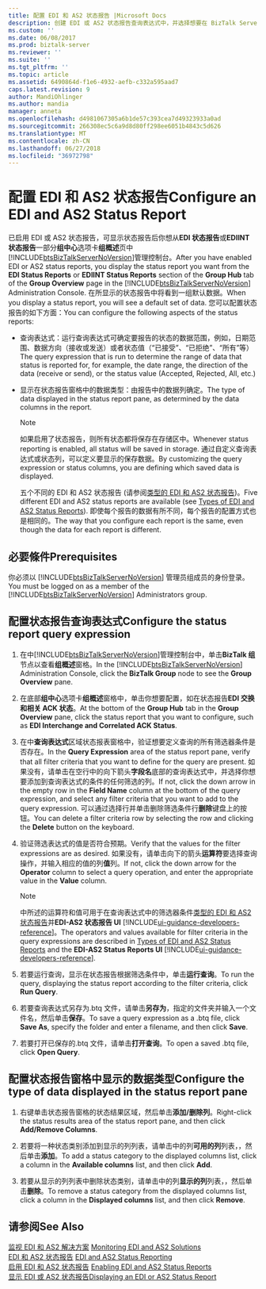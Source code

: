 ```yaml
---
title: 配置 EDI 和 AS2 状态报告 |Microsoft Docs
description: 创建 EDI 或 AS2 状态报告查询表达式中，并选择想要在 BizTalk Server 中的报表中显示的数据
ms.custom: ''
ms.date: 06/08/2017
ms.prod: biztalk-server
ms.reviewer: ''
ms.suite: ''
ms.tgt_pltfrm: ''
ms.topic: article
ms.assetid: 6490864d-f1e6-4932-aefb-c332a595aad7
caps.latest.revision: 9
author: MandiOhlinger
ms.author: mandia
manager: anneta
ms.openlocfilehash: d4981067305a6b1de57c393cea7d49323933a0ad
ms.sourcegitcommit: 266308ec5c6a9d8d80ff298ee6051b4843c5d626
ms.translationtype: MT
ms.contentlocale: zh-CN
ms.lasthandoff: 06/27/2018
ms.locfileid: "36972798"
---
```

# <a name="configure-an-edi-and-as2-status-report"></a><span data-ttu-id="f06ad-103">配置 EDI 和 AS2 状态报告</span><span class="sxs-lookup"><span data-stu-id="f06ad-103">Configure an EDI and AS2 Status Report</span></span>
<span data-ttu-id="f06ad-104">已启用 EDI 或 AS2 状态报告，可显示状态报告后你想从**EDI 状态报告**或**EDIINT 状态报告**一部分**组中心**选项卡**组概述**页中[!INCLUDE[btsBizTalkServerNoVersion](../includes/btsbiztalkservernoversion-md.md)]管理控制台。</span><span class="sxs-lookup"><span data-stu-id="f06ad-104">After you have enabled EDI or AS2 status reports, you display the status report you want from the **EDI Status Reports** or **EDIINT Status Reports** section of the **Group Hub** tab of the **Group Overview** page in the [!INCLUDE[btsBizTalkServerNoVersion](../includes/btsbiztalkservernoversion-md.md)] Administration Console.</span></span> <span data-ttu-id="f06ad-105">在所显示的状态报告中将看到一组默认数据。</span><span class="sxs-lookup"><span data-stu-id="f06ad-105">When you display a status report, you will see a default set of data.</span></span> <span data-ttu-id="f06ad-106">您可以配置状态报告的如下方面：</span><span class="sxs-lookup"><span data-stu-id="f06ad-106">You can configure the following aspects of the status reports:</span></span>  
  
- <span data-ttu-id="f06ad-107">查询表达式：运行查询表达式可确定要报告的状态的数据范围，例如，日期范围、数据方向（接收或发送）或者状态值（“已接受”、“已拒绝”、“所有”等）</span><span class="sxs-lookup"><span data-stu-id="f06ad-107">The query expression that is run to determine the range of data that status is reported for, for example, the date range, the direction of the data (receive or send), or the status value (Accepted, Rejected, All, etc.)</span></span>  
  
- <span data-ttu-id="f06ad-108">显示在状态报告窗格中的数据类型：由报告中的数据列确定。</span><span class="sxs-lookup"><span data-stu-id="f06ad-108">The type of data displayed in the status report pane, as determined by the data columns in the report.</span></span>  
  
  > [!NOTE]
  >  <span data-ttu-id="f06ad-109">如果启用了状态报告，则所有状态都将保存在存储区中。</span><span class="sxs-lookup"><span data-stu-id="f06ad-109">Whenever status reporting is enabled, all status will be saved in storage.</span></span> <span data-ttu-id="f06ad-110">通过自定义查询表达式或状态列，可以定义要显示的保存数据。</span><span class="sxs-lookup"><span data-stu-id="f06ad-110">By customizing the query expression or status columns, you are defining which saved data is displayed.</span></span>  
  
  <span data-ttu-id="f06ad-111">五个不同的 EDI 和 AS2 状态报告 (请参阅[类型的 EDI 和 AS2 状态报告](../core/types-of-edi-and-as2-status-reports.md))。</span><span class="sxs-lookup"><span data-stu-id="f06ad-111">Five different EDI and AS2 status reports are available (see [Types of EDI and AS2 Status Reports](../core/types-of-edi-and-as2-status-reports.md)).</span></span> <span data-ttu-id="f06ad-112">即使每个报告的数据有所不同，每个报告的配置方式也是相同的。</span><span class="sxs-lookup"><span data-stu-id="f06ad-112">The way that you configure each report is the same, even though the data for each report is different.</span></span>  
  
## <a name="prerequisites"></a><span data-ttu-id="f06ad-113">必要條件</span><span class="sxs-lookup"><span data-stu-id="f06ad-113">Prerequisites</span></span>  
 <span data-ttu-id="f06ad-114">你必须以 [!INCLUDE[btsBizTalkServerNoVersion](../includes/btsbiztalkservernoversion-md.md)] 管理员组成员的身份登录。</span><span class="sxs-lookup"><span data-stu-id="f06ad-114">You must be logged on as a member of the [!INCLUDE[btsBizTalkServerNoVersion](../includes/btsbiztalkservernoversion-md.md)] Administrators group.</span></span>  
  
## <a name="configure-the-status-report-query-expression"></a><span data-ttu-id="f06ad-115">配置状态报告查询表达式</span><span class="sxs-lookup"><span data-stu-id="f06ad-115">Configure the status report query expression</span></span>  
  
1. <span data-ttu-id="f06ad-116">在中[!INCLUDE[btsBizTalkServerNoVersion](../includes/btsbiztalkservernoversion-md.md)]管理控制台中，单击**BizTalk 组**节点以查看**组概述**窗格。</span><span class="sxs-lookup"><span data-stu-id="f06ad-116">In the [!INCLUDE[btsBizTalkServerNoVersion](../includes/btsbiztalkservernoversion-md.md)] Administration Console, click the **BizTalk Group** node to see the **Group Overview** pane.</span></span>  
  
2. <span data-ttu-id="f06ad-117">在底部**组中心**选项卡**组概述**窗格中，单击你想要配置，如在状态报告**EDI 交换和相关 ACK 状态**。</span><span class="sxs-lookup"><span data-stu-id="f06ad-117">At the bottom of the **Group Hub** tab in the **Group Overview** pane, click the status report that you want to configure, such as **EDI Interchange and Correlated ACK Status**.</span></span>  
  
3. <span data-ttu-id="f06ad-118">在中**查询表达式**区域状态报表窗格中，验证想要定义查询的所有筛选器条件是否存在。</span><span class="sxs-lookup"><span data-stu-id="f06ad-118">In the **Query Expression** area of the status report pane, verify that all filter criteria that you want to define for the query are present.</span></span> <span data-ttu-id="f06ad-119">如果没有，请单击在空行中的向下箭头**字段名**底部的查询表达式中，并选择你想要添加到查询表达式的条件的任何筛选的列。</span><span class="sxs-lookup"><span data-stu-id="f06ad-119">If not, click the down arrow in the empty row in the **Field Name** column at the bottom of the query expression, and select any filter criteria that you want to add to the query expression.</span></span> <span data-ttu-id="f06ad-120">可以通过选择行并单击删除筛选条件行**删除**键盘上的按钮。</span><span class="sxs-lookup"><span data-stu-id="f06ad-120">You can delete a filter criteria row by selecting the row and clicking the **Delete** button on the keyboard.</span></span>  
  
4. <span data-ttu-id="f06ad-121">验证筛选表达式的值是否符合预期。</span><span class="sxs-lookup"><span data-stu-id="f06ad-121">Verify that the values for the filter expressions are as desired.</span></span> <span data-ttu-id="f06ad-122">如果没有，请单击向下的箭头**运算符**要选择查询操作，并输入相应的值的列**值**列。</span><span class="sxs-lookup"><span data-stu-id="f06ad-122">If not, click the down arrow for the **Operator** column to select a query operation, and enter the appropriate value in the **Value** column.</span></span>  
  
   > [!NOTE]
   >  <span data-ttu-id="f06ad-123">中所述的运算符和值可用于在查询表达式中的筛选器条件[类型的 EDI 和 AS2 状态报告](../core/types-of-edi-and-as2-status-reports.md)并**EDI-AS2 状态报告 UI** [!INCLUDE[ui-guidance-developers-reference](../includes/ui-guidance-developers-reference.md)]。</span><span class="sxs-lookup"><span data-stu-id="f06ad-123">The operators and values available for filter criteria in the query expressions are described in [Types of EDI and AS2 Status Reports](../core/types-of-edi-and-as2-status-reports.md) and the **EDI-AS2 Status Reports UI** [!INCLUDE[ui-guidance-developers-reference](../includes/ui-guidance-developers-reference.md)].</span></span>  
  
5. <span data-ttu-id="f06ad-124">若要运行查询，显示在状态报告根据筛选条件中，单击**运行查询**。</span><span class="sxs-lookup"><span data-stu-id="f06ad-124">To run the query, displaying the status report according to the filter criteria, click **Run Query**.</span></span>  
  
6. <span data-ttu-id="f06ad-125">若要查询表达式另存为.btq 文件，请单击**另存为**，指定的文件夹并输入一个文件名，然后单击**保存**。</span><span class="sxs-lookup"><span data-stu-id="f06ad-125">To save a query expression as a .btq file, click **Save As**, specify the folder and enter a filename, and then click **Save**.</span></span>  
  
7. <span data-ttu-id="f06ad-126">若要打开已保存的.btq 文件，请单击**打开查询**。</span><span class="sxs-lookup"><span data-stu-id="f06ad-126">To open a saved .btq file, click **Open Query**.</span></span>  
  
## <a name="configure-the-type-of-data-displayed-in-the-status-report-pane"></a><span data-ttu-id="f06ad-127">配置状态报告窗格中显示的数据类型</span><span class="sxs-lookup"><span data-stu-id="f06ad-127">Configure the type of data displayed in the status report pane</span></span>  
  
1.  <span data-ttu-id="f06ad-128">右键单击状态报告窗格的状态结果区域，然后单击**添加/删除列**。</span><span class="sxs-lookup"><span data-stu-id="f06ad-128">Right-click the status results area of the status report pane, and then click **Add/Remove Columns**.</span></span>  
  
2.  <span data-ttu-id="f06ad-129">若要将一种状态类别添加到显示的列列表，请单击中的列**可用的列**列表，，然后单击**添加**。</span><span class="sxs-lookup"><span data-stu-id="f06ad-129">To add a status category to the displayed columns list, click a column in the **Available columns** list, and then click **Add**.</span></span>  
  
3.  <span data-ttu-id="f06ad-130">若要从显示的列列表中删除状态类别，请单击中的列**显示的列**列表，，然后单击**删除**。</span><span class="sxs-lookup"><span data-stu-id="f06ad-130">To remove a status category from the displayed columns list, click a column in the **Displayed columns** list, and then click **Remove**.</span></span>  
  
## <a name="see-also"></a><span data-ttu-id="f06ad-131">请参阅</span><span class="sxs-lookup"><span data-stu-id="f06ad-131">See Also</span></span>  
 <span data-ttu-id="f06ad-132">[监视 EDI 和 AS2 解决方案](../core/monitoring-edi-and-as2-solutions.md) </span><span class="sxs-lookup"><span data-stu-id="f06ad-132">[Monitoring EDI and AS2 Solutions](../core/monitoring-edi-and-as2-solutions.md) </span></span>  
 <span data-ttu-id="f06ad-133">[EDI 和 AS2 状态报告](../core/edi-and-as2-status-reporting.md) </span><span class="sxs-lookup"><span data-stu-id="f06ad-133">[EDI and AS2 Status Reporting](../core/edi-and-as2-status-reporting.md) </span></span>  
 <span data-ttu-id="f06ad-134">[启用 EDI 和 AS2 状态报告](../core/enabling-edi-and-as2-status-reports.md) </span><span class="sxs-lookup"><span data-stu-id="f06ad-134">[Enabling EDI and AS2 Status Reports](../core/enabling-edi-and-as2-status-reports.md) </span></span>  
 [<span data-ttu-id="f06ad-135">显示 EDI 或 AS2 状态报告</span><span class="sxs-lookup"><span data-stu-id="f06ad-135">Displaying an EDI or AS2 Status Report</span></span>](../core/displaying-an-edi-or-as2-status-report.md)